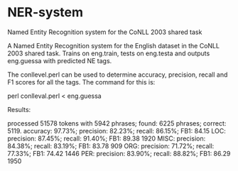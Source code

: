 # NER-system
Named Entity Recognition system for the CoNLL 2003 shared task

A Named Entity Recognition system for the English dataset in the CoNLL 2003 shared task. Trains on eng.train, tests on eng.testa and outputs eng.guessa with predicted NE tags.

The conllevel.perl can be used to determine accuracy, precision, recall and F1 scores for all the tags. The command for this is:

perl conlleval.perl < eng.guessa

Results:

processed 51578 tokens with 5942 phrases; found: 6225 phrases; correct: 5119.
accuracy:  97.73%; precision:  82.23%; recall:  86.15%; FB1:  84.15
              LOC: precision:  87.45%; recall:  91.40%; FB1:  89.38  1920
             MISC: precision:  84.38%; recall:  83.19%; FB1:  83.78  909
              ORG: precision:  71.72%; recall:  77.33%; FB1:  74.42  1446
              PER: precision:  83.90%; recall:  88.82%; FB1:  86.29  1950
